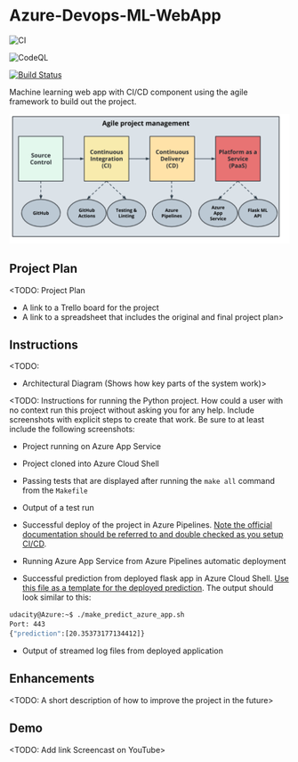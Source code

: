 # Azure-Devops-ML-WebApp

![CI](https://github.com/magrathj/Azure-Devops-ML-WebApp/workflows/CI/badge.svg)

![CodeQL](https://github.com/magrathj/Azure-Devops-ML-WebApp/workflows/CodeQL/badge.svg)

[![Build Status](https://dev.azure.com/magrathj/Azure-Flask-ML-App-Project/_apis/build/status/magrathj.Azure-Devops-ML-WebApp?branchName=main)](https://dev.azure.com/magrathj/Azure-Flask-ML-App-Project/_build/latest?definitionId=3&branchName=main)

Machine learning web app with CI/CD component using the agile framework to build out the project.



![intro](./images/project_framework.PNG )



## Project Plan
<TODO: Project Plan

* A link to a Trello board for the project
* A link to a spreadsheet that includes the original and final project plan>

## Instructions

<TODO:  
* Architectural Diagram (Shows how key parts of the system work)>

<TODO:  Instructions for running the Python project.  How could a user with no context run this project without asking you for any help.  Include screenshots with explicit steps to create that work. Be sure to at least include the following screenshots:

* Project running on Azure App Service

* Project cloned into Azure Cloud Shell

* Passing tests that are displayed after running the `make all` command from the `Makefile`

* Output of a test run

* Successful deploy of the project in Azure Pipelines.  [Note the official documentation should be referred to and double checked as you setup CI/CD](https://docs.microsoft.com/en-us/azure/devops/pipelines/ecosystems/python-webapp?view=azure-devops).

* Running Azure App Service from Azure Pipelines automatic deployment

* Successful prediction from deployed flask app in Azure Cloud Shell.  [Use this file as a template for the deployed prediction](https://github.com/udacity/nd082-Azure-Cloud-DevOps-Starter-Code/blob/master/C2-AgileDevelopmentwithAzure/project/starter_files/flask-sklearn/make_predict_azure_app.sh).
The output should look similar to this:

```bash
udacity@Azure:~$ ./make_predict_azure_app.sh
Port: 443
{"prediction":[20.35373177134412]}
```

* Output of streamed log files from deployed application

> 

## Enhancements

<TODO: A short description of how to improve the project in the future>

## Demo 

<TODO: Add link Screencast on YouTube>


